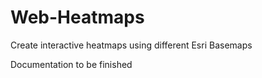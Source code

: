 # Web-Heatmaps
Create interactive heatmaps using different Esri Basemaps

Documentation to be finished
